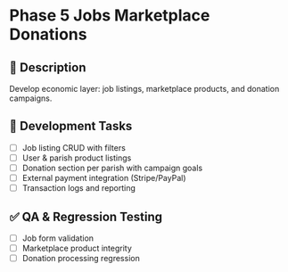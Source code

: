 # Phase 5 Jobs Marketplace Donations

## 📘 Description
Develop economic layer: job listings, marketplace products, and donation campaigns.

## 🔨 Development Tasks
- [ ] Job listing CRUD with filters
- [ ] User & parish product listings
- [ ] Donation section per parish with campaign goals
- [ ] External payment integration (Stripe/PayPal)
- [ ] Transaction logs and reporting

## ✅ QA & Regression Testing
- [ ] Job form validation
- [ ] Marketplace product integrity
- [ ] Donation processing regression

